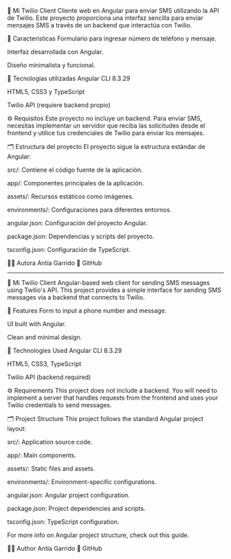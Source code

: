 📱 Mi Twilio Client
Cliente web en Angular para enviar SMS utilizando la API de Twilio.
Este proyecto proporciona una interfaz sencilla para enviar mensajes SMS a través de un backend que interactúa con Twilio.

🚀 Características
Formulario para ingresar número de teléfono y mensaje.

Interfaz desarrollada con Angular.

Diseño minimalista y funcional.

🧰 Tecnologías utilizadas
Angular CLI 8.3.29

HTML5, CSS3 y TypeScript

Twilio API (requiere backend propio)

⚙️ Requisitos
Este proyecto no incluye un backend. Para enviar SMS, necesitas implementar un servidor que reciba las solicitudes desde el frontend y utilice tus credenciales de Twilio para enviar los mensajes.

🗂️ Estructura del proyecto
El proyecto sigue la estructura estándar de Angular:

src/: Contiene el código fuente de la aplicación.

app/: Componentes principales de la aplicación.

assets/: Recursos estáticos como imágenes.

environments/: Configuraciones para diferentes entornos.

angular.json: Configuración del proyecto Angular.

package.json: Dependencias y scripts del proyecto.

tsconfig.json: Configuración de TypeScript.


🧑‍💻 Autora
Antía Garrido
🔗 GitHub

-----------------------------------------------------------------------------------------------------------------------------------
📱 Mi Twilio Client
Angular-based web client for sending SMS messages using Twilio's API.
This project provides a simple interface for sending SMS messages via a backend that connects to Twilio.

🚀 Features
Form to input a phone number and message.

UI built with Angular.

Clean and minimal design.

🧰 Technologies Used
Angular CLI 8.3.29

HTML5, CSS3, TypeScript

Twilio API (backend required)

⚙️ Requirements
This project does not include a backend. You will need to implement a server that handles requests from the frontend and uses your Twilio credentials to send messages.

🗂️ Project Structure
This project follows the standard Angular project layout:

src/: Application source code.

app/: Main components.

assets/: Static files and assets.

environments/: Environment-specific configurations.

angular.json: Angular project configuration.

package.json: Project dependencies and scripts.

tsconfig.json: TypeScript configuration.

For more info on Angular project structure, check out this guide.


🧑‍💻 Author
Antía Garrido
🔗 GitHub
